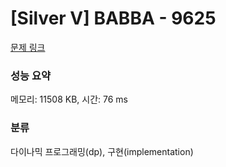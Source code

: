 # [Silver V] BABBA - 9625 

[문제 링크](https://www.acmicpc.net/problem/9625) 

### 성능 요약

메모리: 11508 KB, 시간: 76 ms

### 분류

다이나믹 프로그래밍(dp), 구현(implementation)

